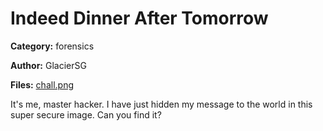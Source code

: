 # Indeed Dinner After Tomorrow
**Category:** forensics

**Author:** GlacierSG

**Files:** [chall.png](./files/chall.png)

It's me, master hacker. I have just hidden my message to the world in this super secure image. Can you find it?
